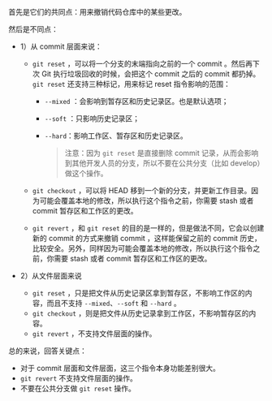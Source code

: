 首先是它们的共同点：用来撤销代码仓库中的某些更改。

然后是不同点：

- 1）从 commit 层面来说：

  - `git reset` ，可以将一个分支的末端指向之前的一个 commit 。然后再下次 Git 执行垃圾回收的时候，会把这个 commit 之后的 commit 都扔掉。`git reset` 还支持三种标记，用来标记 reset 指令影响的范围：

    - `--mixed` ：会影响到暂存区和历史记录区。也是默认选项；

    - `--soft` ：只影响历史记录区；

    - `--hard`：影响工作区、暂存区和历史记录区。

      > 注意：因为 `git reset` 是直接删除 commit 记录，从而会影响到其他开发人员的分支，所以不要在公共分支（比如 develop）做这个操作。

  - `git checkout` ，可以将 HEAD 移到一个新的分支，并更新工作目录。因为可能会覆盖本地的修改，所以执行这个指令之前，你需要 stash 或者 commit 暂存区和工作区的更改。

  - `git revert` ，和 `git reset` 的目的是一样的，但是做法不同，它会以创建新的 commit 的方式来撤销 commit ，这样能保留之前的 commit 历史，比较安全。另外，同样因为可能会覆盖本地的修改，所以执行这个指令之前，你需要 stash 或者 commit 暂存区和工作区的更改。

- 2）从文件层面来说

  - `git reset` ，只是把文件从历史记录区拿到暂存区，不影响工作区的内容，而且不支持 `--mixed`、`--soft` 和 `--hard` 。
  - `git checkout` ，则是把文件从历史记录拿到工作区，不影响暂存区的内容。
  - `git revert` ，不支持文件层面的操作。

总的来说，回答关键点：

- 对于 commit 层面和文件层面，这三个指令本身功能差别很大。
- `git revert` 不支持文件层面的操作。
- 不要在公共分支做 `git reset` 操作。